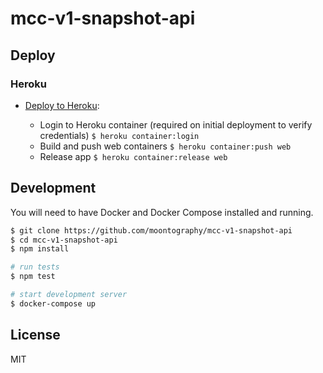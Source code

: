 # mcc-v1-snapshot-api

## Deploy

### Heroku

- [Deploy to Heroku](https://devcenter.heroku.com/articles/container-registry-and-runtime#building-and-pushing-image-s):

  - Login to Heroku container (required on initial deployment to verify credentials)
    `$ heroku container:login`
  - Build and push web containers
    `$ heroku container:push web`
  - Release app
    `$ heroku container:release web`

## Development

You will need to have Docker and Docker Compose installed and running.

```sh
$ git clone https://github.com/moontography/mcc-v1-snapshot-api
$ cd mcc-v1-snapshot-api
$ npm install

# run tests
$ npm test

# start development server
$ docker-compose up
```

## License

MIT
